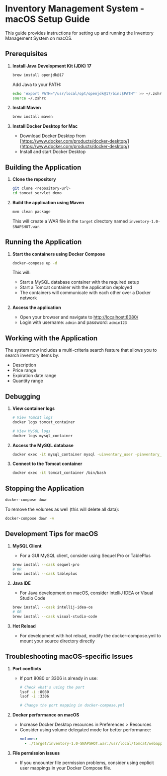 # Inventory Management System - macOS Setup Guide

This guide provides instructions for setting up and running the Inventory Management System on macOS.

## Prerequisites

1. **Install Java Development Kit (JDK) 17**
   ```bash
   brew install openjdk@17
   ```
   Add Java to your PATH:
   ```bash
   echo 'export PATH="/usr/local/opt/openjdk@17/bin:$PATH"' >> ~/.zshrc
   source ~/.zshrc
   ```

2. **Install Maven**
   ```bash
   brew install maven
   ```

3. **Install Docker Desktop for Mac**
   - Download Docker Desktop from [https://www.docker.com/products/docker-desktop/](https://www.docker.com/products/docker-desktop/)
   - Install and start Docker Desktop

## Building the Application

1. **Clone the repository**
   ```bash
   git clone <repository-url>
   cd tomcat_servlet_demo
   ```

2. **Build the application using Maven**
   ```bash
   mvn clean package
   ```
   This will create a WAR file in the `target` directory named `inventory-1.0-SNAPSHOT.war`.

## Running the Application

1. **Start the containers using Docker Compose**
   ```bash
   docker-compose up -d
   ```

   This will:
   - Start a MySQL database container with the required setup
   - Start a Tomcat container with the application deployed
   - The containers will communicate with each other over a Docker network

2. **Access the application**
   - Open your browser and navigate to [http://localhost:8080/](http://localhost:8080/)
   - Login with username: `admin` and password: `admin123`

## Working with the Application

The system now includes a multi-criteria search feature that allows you to search inventory items by:
- Description
- Price range
- Expiration date range
- Quantity range

## Debugging

1. **View container logs**
   ```bash
   # View Tomcat logs
   docker logs tomcat_container
   
   # View MySQL logs
   docker logs mysql_container
   ```

2. **Access the MySQL database**
   ```bash
   docker exec -it mysql_container mysql -uinventory_user -pinventory_password inventory_db
   ```

3. **Connect to the Tomcat container**
   ```bash
   docker exec -it tomcat_container /bin/bash
   ```

## Stopping the Application

```bash
docker-compose down
```

To remove the volumes as well (this will delete all data):
```bash
docker-compose down -v
```

## Development Tips for macOS

1. **MySQL Client**
   - For a GUI MySQL client, consider using Sequel Pro or TablePlus
   ```bash
   brew install --cask sequel-pro
   # OR
   brew install --cask tableplus
   ```

2. **Java IDE**
   - For Java development on macOS, consider IntelliJ IDEA or Visual Studio Code
   ```bash
   brew install --cask intellij-idea-ce
   # OR
   brew install --cask visual-studio-code
   ```

3. **Hot Reload**
   - For development with hot reload, modify the docker-compose.yml to mount your source directory directly

## Troubleshooting macOS-specific Issues

1. **Port conflicts**
   - If port 8080 or 3306 is already in use:
     ```bash
     # Check what's using the port
     lsof -i :8080
     lsof -i :3306
     
     # Change the port mapping in docker-compose.yml
     ```

2. **Docker performance on macOS**
   - Increase Docker Desktop resources in Preferences > Resources
   - Consider using volume delegated mode for better performance:
     ```yaml
     volumes:
       - ./target/inventory-1.0-SNAPSHOT.war:/usr/local/tomcat/webapps/ROOT.war:delegated
     ```

3. **File permission issues**
   - If you encounter file permission problems, consider using explicit user mappings in your Docker Compose file.
